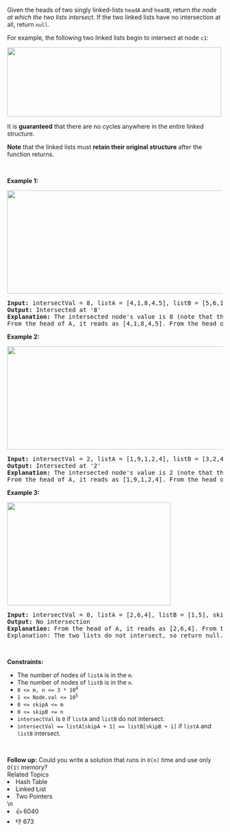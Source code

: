 <p>Given the heads of two singly linked-lists <code>headA</code> and <code>headB</code>, return <em>the node at which the two lists intersect</em>. If the two linked lists have no intersection at all, return <code>null</code>.</p>

<p>For example, the following two linked lists begin to intersect at node <code>c1</code>:</p>
<img alt="" src="https://assets.leetcode.com/uploads/2021/03/05/160_statement.png" style="width: 500px; height: 162px;" />
<p>It is <strong>guaranteed</strong> that there are no cycles anywhere in the entire linked structure.</p>

<p><strong>Note</strong> that the linked lists must <strong>retain their original structure</strong> after the function returns.</p>

<p>&nbsp;</p>
<p><strong>Example 1:</strong></p>
<img alt="" src="https://assets.leetcode.com/uploads/2021/03/05/160_example_1_1.png" style="width: 742px; height: 241px;" />
<pre>
<strong>Input:</strong> intersectVal = 8, listA = [4,1,8,4,5], listB = [5,6,1,8,4,5], skipA = 2, skipB = 3
<strong>Output:</strong> Intersected at &#39;8&#39;
<strong>Explanation:</strong> The intersected node&#39;s value is 8 (note that this must not be 0 if the two lists intersect).
From the head of A, it reads as [4,1,8,4,5]. From the head of B, it reads as [5,6,1,8,4,5]. There are 2 nodes before the intersected node in A; There are 3 nodes before the intersected node in B.
</pre>

<p><strong>Example 2:</strong></p>
<img alt="" src="https://assets.leetcode.com/uploads/2021/03/05/160_example_2.png" style="width: 622px; height: 241px;" />
<pre>
<strong>Input:</strong> intersectVal = 2, listA = [1,9,1,2,4], listB = [3,2,4], skipA = 3, skipB = 1
<strong>Output:</strong> Intersected at &#39;2&#39;
<strong>Explanation:</strong> The intersected node&#39;s value is 2 (note that this must not be 0 if the two lists intersect).
From the head of A, it reads as [1,9,1,2,4]. From the head of B, it reads as [3,2,4]. There are 3 nodes before the intersected node in A; There are 1 node before the intersected node in B.
</pre>

<p><strong>Example 3:</strong></p>
<img alt="" src="https://assets.leetcode.com/uploads/2021/03/05/160_example_3.png" style="width: 382px; height: 241px;" />
<pre>
<strong>Input:</strong> intersectVal = 0, listA = [2,6,4], listB = [1,5], skipA = 3, skipB = 2
<strong>Output:</strong> No intersection
<strong>Explanation:</strong> From the head of A, it reads as [2,6,4]. From the head of B, it reads as [1,5]. Since the two lists do not intersect, intersectVal must be 0, while skipA and skipB can be arbitrary values.
Explanation: The two lists do not intersect, so return null.
</pre>

<p>&nbsp;</p>
<p><strong>Constraints:</strong></p>

<ul>
	<li>The number of nodes of <code>listA</code> is in the <code>m</code>.</li>
	<li>The number of nodes of <code>listB</code> is in the <code>n</code>.</li>
	<li><code>0 &lt;= m, n &lt;= 3 * 10<sup>4</sup></code></li>
	<li><code>1 &lt;= Node.val &lt;= 10<sup>5</sup></code></li>
	<li><code>0 &lt;= skipA &lt;= m</code></li>
	<li><code>0 &lt;= skipB &lt;= n</code></li>
	<li><code>intersectVal</code> is <code>0</code> if <code>listA</code> and <code>listB</code> do not intersect.</li>
	<li><code>intersectVal == listA[skipA + 1] == listB[skipB + 1]</code> if <code>listA</code> and <code>listB</code> intersect.</li>
</ul>

<p>&nbsp;</p>
<strong>Follow up:</strong> Could you write a solution that runs in <code>O(n)</code> time and use only <code>O(1)</code> memory?<div><div>Related Topics</div><div><li>Hash Table</li><li>Linked List</li><li>Two Pointers</li></div></div>\n<div><li>👍 6040</li><li>👎 673</li></div>